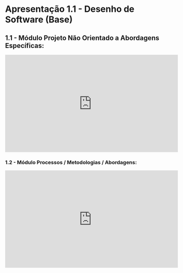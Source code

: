 # Apresentação 1.1 - Desenho de Software (Base)

## 1.1 - Módulo Projeto Não Orientado a Abordagens Específicas:

<iframe width="560" height="315" src="https://www.youtube.com/embed/Jo4Rm84yUq0" frameborder="0" allow="accelerometer; autoplay; clipboard-write; encrypted-media; gyroscope; picture-in-picture" allowfullscreen></iframe>

### 1.2 - Módulo Processos / Metodologias / Abordagens:

<iframe width="560" height="315" src="https://www.youtube.com/embed/48xTzKhKb_Y" frameborder="0" allow="accelerometer; autoplay; clipboard-write; encrypted-media; gyroscope; picture-in-picture" allowfullscreen></iframe>